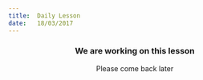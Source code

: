 ```yaml
---
title:  Daily Lesson
date:   18/03/2017
---
```


### <center>We are working on this lesson</center>
<center>Please come back later</center>